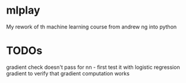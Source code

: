 # mlplay
My rework of th machine learning course from andrew ng into python
# TODOs
gradient check doesn't pass for nn - first test it with logistic regression gradient to verify that gradient computation works